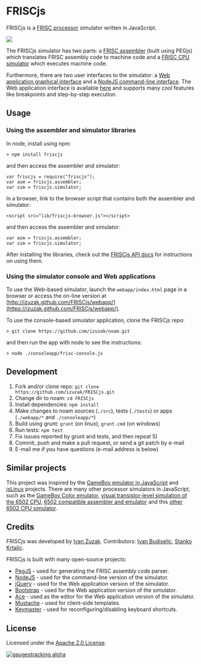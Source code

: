 FRISCjs
=======

FRISCjs is a [FRISC processor](http://www.fer.hr/rasip/knjige/frisc) simulator written in JavaScript.

<img src="https://raw.github.com/izuzak/FRISCjs/master/friscjs-screenshot.png" />

The FRISCjs simulator has two parts: a [FRISC assembler](src/friscasm.peg) (built using PEGjs) which translates FRISC assembly code to machine code and a [FRISC CPU simulator](src/friscsim.js) which executes machine code.

Furthermore, there are two user interfaces to the simulator: a [Web application graphical interface](webapp/index.html) and a [NodeJS command-line interface](consoleapp/frisc-console.js).
The Web application interface is available [here](http://izuzak.github.com/FRISCjs/webapp/) and supports many cool features like breakpoints and step-by-step execution.

## Usage

### Using the assembler and simulator libraries

In node, install using npm:

    > npm install friscjs

and then access the assembler and simulator:

    var friscjs = require("friscjs");
    var asm = friscjs.assembler;
    var sim = friscjs.simulator;

In a browser, link to the browser script that contains both the assembler and simulator:

    <script src="lib/friscjs-browser.js"></script>

and then access the assembler and simulator:

    var asm = friscjs.assembler;
    var sim = friscjs.simulator;

After installing the libraries, check out the [FRISCjs API docs](API.markdown) for instructions on using them.

### Using the simulator console and Web applications

To use the Web-based simulator, launch the `webapp/index.html` page in a browser or access the on-line version at [http://izuzak.github.com/FRISCjs/webapp/](https://izuzak.github.com/FRISCjs/webapp/).

To use the console-based simulator application, clone the FRISCjs repo:

    > git clone https://github.com/izuzak/noam.git

and then run the app with node to see the instructions:

    > node ./consoleapp/frisc-console.js

## Development

1. Fork and/or clone repo: `git clone https://github.com/izuzak/FRISCjs.git`
2. Change dir to noam: `cd FRISCjs`
3. Install dependencies: `npm install`
4. Make changes to noam sources (`./src`), tests (`./tests`) or apps (`./webapp/*` and `./consoleapp/*`)
5. Build using grunt: `grunt` (on linux), `grunt.cmd` (on windows)
6. Run tests: `npm test`
7. Fix issues reported by grunt and tests, and then repeat 5)
8. Commit, push and make a pull request, or send a git patch by e-mail
9. E-mail me if you have questions (e-mail address is below)

## Similar projects

This project was inspired by the [GameBoy emulator in JavaScript](http://imrannazar.com/GameBoy-Emulation-in-JavaScript:-The-CPU) and [jsLinux](http://bellard.org/jslinux/tech.html) projects.
There are many other processor simulators in JavaScript, such as the [GameBoy Color emulator](https://github.com/grantgalitz/GameBoy-Online), [visual transistor-level simulation of the 6502 CPU](http://www.visual6502.org/JSSim/expert.html), [6502 compatible assembler and emulator](http://www.6502asm.com/) and this [other 6502 CPU simulator](http://skilldrick.github.com/easy6502/).

## Credits

FRISCjs was developed by [Ivan Zuzak](http://ivanzuzak.info). Contributors: [Ivan Budiselic](https://github.com/ibudiselic), [Stanko Krtalic](https://github.com/Stankec).

FRISCjs is built with many open-source projects:

 * [PegJS](https://github.com/dmajda/pegjs) - used for generating the FRISC assembly code parser.
 * [NodeJS](https://github.com/joyent/node) - used for the command-line version of the simulator.
 * [jQuery](http://jquery.com) - used for the Web application version of the simulator.
 * [Bootstrap](http://twitter.github.com/bootstrap) - used for the Web application version of the simulator.
 * [Ace](http://ace.ajax.org/) - used as the editor for the Web application version of the simulator.
 * [Mustache](https://github.com/janl/mustache.js/) - used for client-side templates.
 * [Keymaster](https://github.com/madrobby/keymaster) - used for reconfiguring/disabling keyboard shortcuts.

## License

Licensed under the [Apache 2.0 License](https://github.com/izuzak/FRISCjs/blob/master/LICENSE.markdown).

[![gaugestracking alpha](https://secure.gaug.es/track.gif?h[site_id]=5162c171f5a1f5418800004a&h[resource]=http%3A%2F%2Fgithub.com%2Fizuzak%2FFRISCjs&h[title]=FRISCjs%20%28GitHub%29&h[unique]=1&h[unique_hour]=1&h[unique_day]=1&h[unique_month]=1&h[unique_year]=1 "ivanzuzak.info")](http://ivanzuzak.info/)
